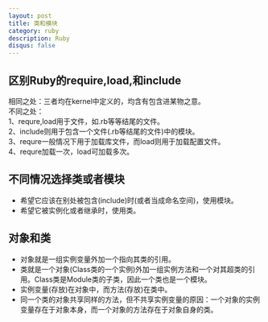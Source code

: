 ```yaml
---
layout: post
title: 类和模块
category: ruby
description: Ruby
disqus: false
---
```


## 区别Ruby的require,load,和include   
相同之处：三者均在kernel中定义的，均含有包含进某物之意。   
不同之处：   
1、requre,load用于文件，如.rb等等结尾的文件。   
2、include则用于包含一个文件(.rb等结尾的文件)中的模块。   
3、requre一般情况下用于加载库文件，而load则用于加载配置文件。   
4、requre加载一次，load可加载多次。   


## 不同情况选择类或者模块   
* 希望它应该在别处被包含(include)时(或者当成命名空间)，使用模块。   
* 希望它被实例化或者继承时，使用类。   


## 对象和类   
* 对象就是一组实例变量外加一个指向其类的引用。   
* 类就是一个对象(Class类的一个实例)外加一组实例方法和一个对其超类的引用。Class类是Module类的子类，因此一个类也是一个模块。   
* 实例变量(存放)在对象中，而方法(存放)在类中。   
* 同一个类的对象共享同样的方法，但不共享实例变量的原因：一个对象的实例变量存在于对象本身，而一个对象的方法存在于对象自身的类。   

